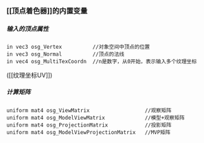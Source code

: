 ### [[顶点着色器]]的内置变量
##### 输入的顶点属性
```
in vec3 osg_Vertex          //对象空间中顶点的位置
in vec3 osg_Normal          //顶点的法线
in vec4 osg_MultiTexCoordn  //n是数字，从0开始，表示输入多个纹理坐标
```
([[纹理坐标UV]])
##### 计算矩阵
```
uniform mat4 osg_ViewMatrix                  //观察矩阵
uniform mat4 osg_ModelViewMatrix             //模型+观察矩阵 
uniform mat4 osg_ProjectionMatrix            //投影矩阵
uniform mat4 osg_ModelViewProjectionMatrix   //MVP矩阵
```

